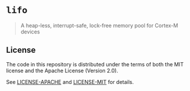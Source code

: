 # `lifo`

> A heap-less, interrupt-safe, lock-free memory pool for Cortex-M devices

## License

The code in this repository is distributed under the terms of both the MIT
license and the Apache License (Version 2.0).

See [LICENSE-APACHE](LICENSE-APACHE) and [LICENSE-MIT](LICENSE-MIT) for details.
